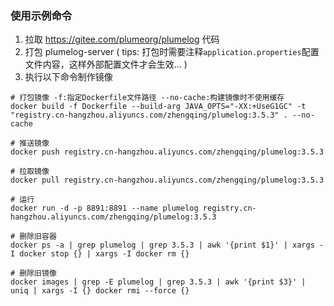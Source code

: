 ### 使用示例命令

1. 拉取 https://gitee.com/plumeorg/plumelog 代码
2. 打包 plumelog-server   ( tips: 打包时需要注释`application.properties`配置文件内容，这样外部配置文件才会生效... )
3. 执行以下命令制作镜像

```shell
# 打包镜像 -f:指定Dockerfile文件路径 --no-cache:构建镜像时不使用缓存
docker build -f Dockerfile --build-arg JAVA_OPTS="-XX:+UseG1GC" -t "registry.cn-hangzhou.aliyuncs.com/zhengqing/plumelog:3.5.3" . --no-cache

# 推送镜像
docker push registry.cn-hangzhou.aliyuncs.com/zhengqing/plumelog:3.5.3

# 拉取镜像
docker pull registry.cn-hangzhou.aliyuncs.com/zhengqing/plumelog:3.5.3

# 运行
docker run -d -p 8891:8891 --name plumelog registry.cn-hangzhou.aliyuncs.com/zhengqing/plumelog:3.5.3

# 删除旧容器
docker ps -a | grep plumelog | grep 3.5.3 | awk '{print $1}' | xargs -I docker stop {} | xargs -I docker rm {}

# 删除旧镜像
docker images | grep -E plumelog | grep 3.5.3 | awk '{print $3}' | uniq | xargs -I {} docker rmi --force {}
```
